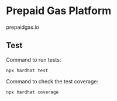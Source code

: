 # Prepaid Gas Platform

prepaidgas.io

## Test

Command to run tests:

```
npx hardhat test
```

Command to check the test coverage:

```
npx hardhat coverage
```